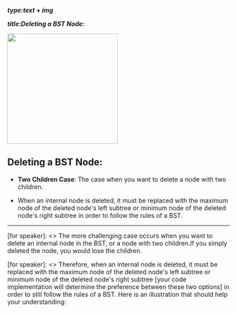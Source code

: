 _**type:text + img**_

_**title:Deleting a BST Node:**_

<img src="https://i0.wp.com/fitcoding.com/wp-content/uploads/2016/10/720px-Binary_search_tree.svg_.png" width="250">

## Deleting a BST Node:
* **Two Children Case**: The case when you want to delete a node with two children. 

* When an internal node is deleted, it must be replaced with the maximum node of the deleted node's left subtree or minimum node of the deleted node's right subtree in order to follow the rules of a BST. 

-----------------------------------------------------------------------------------------------------

[for speaker]: <> The more challenging case occurs when you want to delete an internal node in the BST, or a node with two children.If you simply deleted the node, you would lose the children.

[for speaker]: <> Therefore, when an internal node is deleted, it must be replaced with the maximum node of the deleted node's left subtree or minimum node of the deleted node's right subtree [your code implementation will determine the preference between these two options] in order to still follow the rules of a BST. Here is an illustration that should help your understanding: